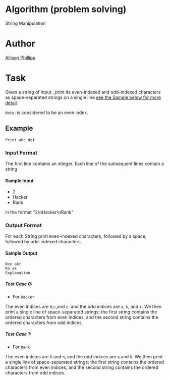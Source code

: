 # Algorithm (problem solving)
String Manipulation

# Author
[Allison Phillips](https://www.hackerrank.com/profile/AllisonP)
# Task
Given a string of input , print its even-indexed and odd-indexed characters as  space-separated strings on a single line [see the Sample below for more detail](#sample-input).

`Note`:  is considered to be an even index.

## Example

```Print abc def```

### Input Format

The first line contains an integer.
Each line  of the  subsequent lines contain a string

#### Sample Input

- 2
- Hacker
- Rank

in the format "2\nHacker\nRank"

### Output Format

For each String print even-indexed characters, followed by a space, followed by odd-indexed characters.


#### Sample Output

```suggestion
Hce akr
Rn ak
Explanation
```

##### Test Case 0: 

- For `Hacker`

The even indices are `H`,`c`,and `e`, and the odd indices are `a`, `k`, and `r`.
We then print a single line of  space-separated strings; the first string contains the ordered characters from even indices, and the second string contains the ordered characters from odd indices.

##### Test Case 1: 

- For `Rank`

The even indices are  `R` and `n`, and the odd indices are  `a` and `k`. We then print a single line of  space-separated strings; the first string contains the ordered characters from even indices, and the second string contains the ordered characters from odd indices.